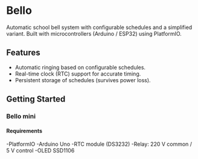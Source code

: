 # Bello
Automatic school bell system with configurable schedules and a simplified variant.
Built with microcontrollers (Arduino / ESP32) using PlatformIO.

## Features
- Automatic ringing based on configurable schedules.
- Real-time clock (RTC) support for accurate timing.
- Persistent storage of schedules (survives power loss).

## Getting Started
### Bello mini
#### Requirements
-PlatformIO
-Arduino Uno
-RTC module (DS3232)
-Relay: 220 V common / 5 V control
-OLED SSD1106
